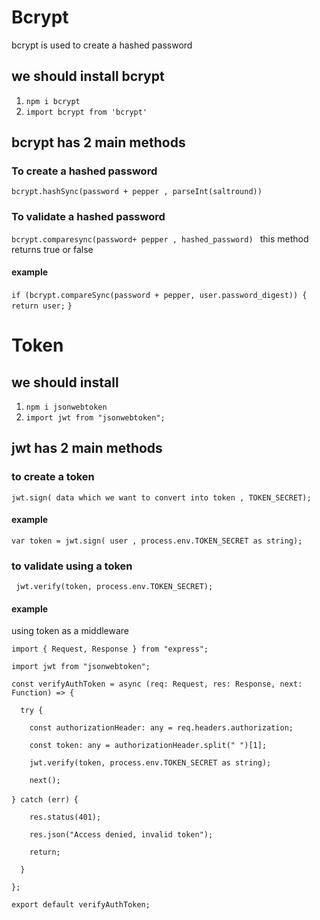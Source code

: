 # Bcrypt
bcrypt is  used to create a hashed password

## we should install bcrypt 
1. ```npm i bcrypt```
2. ```import bcrypt from 'bcrypt'```  

## bcrypt has 2 main methods
### To create a hashed password
```bcrypt.hashSync(password + pepper , parseInt(saltround)) ```
### To validate a hashed password
```bcrypt.comparesync(password+ pepper , hashed_password) ``` 
this method returns true or false
#### example
```if (bcrypt.compareSync(password + pepper, user.password_digest)) { ```
```      return user;```
``` } ```

# Token
## we should install 
1. ```npm i jsonwebtoken```
2. ```import jwt from "jsonwebtoken";```
## jwt has 2 main methods
### to create a token
```jwt.sign( data which we want to convert into token , TOKEN_SECRET);```
#### example
```var token = jwt.sign( user , process.env.TOKEN_SECRET as string);```
### to validate using a token
``` jwt.verify(token, process.env.TOKEN_SECRET);```
#### example
using token as a middleware

```import { Request, Response } from "express";```

```import jwt from "jsonwebtoken";```

```const verifyAuthToken = async (req: Request, res: Response, next: Function) => {```

```  try {```

```    const authorizationHeader: any = req.headers.authorization;```

```    const token: any = authorizationHeader.split(" ")[1];```

```    jwt.verify(token, process.env.TOKEN_SECRET as string);```

```    next();```

```} catch (err) ```{

```    res.status(401);```

```    res.json("Access denied, invalid token");```

```    return;```

```  }```


```};```

```export default verifyAuthToken;```

